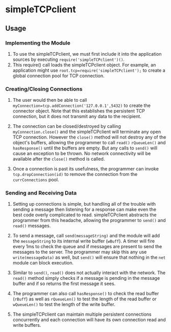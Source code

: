 # simpleTCPclient
## Usage

### Implementing the Module
1. To use the simpleTCPclient, we must first include it into the application sources by executing `require('simpleTCPclient')()`.
2. This require() call loads the simpleTCPclient object.  For example, an application might use `root.tcp=require('simpleTCPclient');` to create a global connection pool for TCP connection.

### Creating/Closing Connections
1. The user would then be able to call `myConnection=tcp.addConnection('127.0.0.1',5432)` to create the connector object.  Note that this establishes the persistent TCP connection, but it does not transmit any data to the recipient.

2. The connection can be closed/destroyed by calling `myConnection.close()` and the simpleTCPclient will terminate any open TCP connection.  However the `close()` method will not destroy any of the object's buffers, allowing the programmer to call `read()` `rQueueLen()` and `hasResponse()` until the buffers are empty.  But any calls to `send()` will cause an exception to be thrown.  No network connectivity will be available after the `close()` method is called.

3. Once a connection is past its usefulness, the programmer can invoke `tcp.dropConnection(id)` to remove the connection from the `currConnections` pool.

### Sending and Receiving Data

1. Setting up connections is simple, but handling all of the trouble with sending a message then listening for a response can make even the best code overly complicated to read.  simpleTCPclient abstracts the programmer from this headache, allowing the programmer to `send()` and `read()` messages.

2. To send a message, call `send(messageString)` and the module will add the `messageString` to its internal write buffer (`wBuff`).  A timer will fire every 1ms to check the queue and if messages are present to send the messages to the server.  The programmer may skip this any use `write(messageData)` as well, but `send()` will ensure that nothing in the `net` module can block execution.

3. Similar to `send()`, `read()` does not actually interact with the network.  The `read()` method simply checks if a message is pending in the message buffer and if so returns the first message it sees.

4. The programmer can also call `hasResponse()` to check the read buffer (`rBuff`) as well as `rQueueLen()` to test the length of the read buffer or `wQueueLen()` to test the length of the write buffer.

5. The simpleTCPclient can maintain multiple persistent connections concurrently and each connection will have its own connection read and write buffers.  